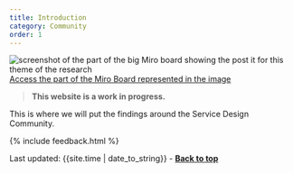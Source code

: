 ```yaml
---
title: Introduction
category: Community
order: 1
---
```


![screenshot of the part of the big Miro board showing the post it for this theme of the research](/practitioner-stories/images/SD-community.png)
[Access the part of the Miro Board represented in the image](https://miro.com/app/board/o9J_ldOzA14=/?moveToWidget=3074457352333741365&cot=14)

<blockquote class="alt">
  <p><strong>This website is a work in progress.</strong></p>
</blockquote>

This is where we will put the findings around the Service Design Community.


{% include feedback.html %}
<div>Last updated: {{site.time | date_to_string}} - <a href="#"><strong>Back to top</strong></a></div>
